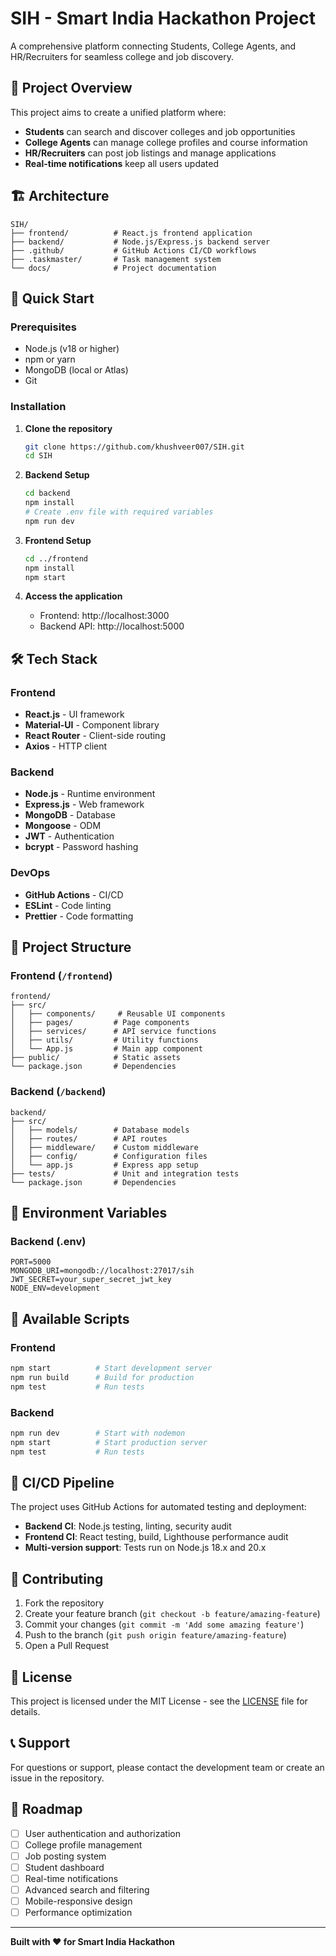# SIH - Smart India Hackathon Project

A comprehensive platform connecting Students, College Agents, and HR/Recruiters for seamless college and job discovery.

## 🎯 Project Overview

This project aims to create a unified platform where:
- **Students** can search and discover colleges and job opportunities
- **College Agents** can manage college profiles and course information
- **HR/Recruiters** can post job listings and manage applications
- **Real-time notifications** keep all users updated

## 🏗️ Architecture

```
SIH/
├── frontend/          # React.js frontend application
├── backend/           # Node.js/Express.js backend server
├── .github/           # GitHub Actions CI/CD workflows
├── .taskmaster/       # Task management system
└── docs/              # Project documentation
```

## 🚀 Quick Start

### Prerequisites
- Node.js (v18 or higher)
- npm or yarn
- MongoDB (local or Atlas)
- Git

### Installation

1. **Clone the repository**
   ```bash
   git clone https://github.com/khushveer007/SIH.git
   cd SIH
   ```

2. **Backend Setup**
   ```bash
   cd backend
   npm install
   # Create .env file with required variables
   npm run dev
   ```

3. **Frontend Setup**
   ```bash
   cd ../frontend
   npm install
   npm start
   ```

4. **Access the application**
   - Frontend: http://localhost:3000
   - Backend API: http://localhost:5000

## 🛠️ Tech Stack

### Frontend
- **React.js** - UI framework
- **Material-UI** - Component library
- **React Router** - Client-side routing
- **Axios** - HTTP client

### Backend
- **Node.js** - Runtime environment
- **Express.js** - Web framework
- **MongoDB** - Database
- **Mongoose** - ODM
- **JWT** - Authentication
- **bcrypt** - Password hashing

### DevOps
- **GitHub Actions** - CI/CD
- **ESLint** - Code linting
- **Prettier** - Code formatting

## 📁 Project Structure

### Frontend (`/frontend`)
```
frontend/
├── src/
│   ├── components/     # Reusable UI components
│   ├── pages/         # Page components
│   ├── services/      # API service functions
│   ├── utils/         # Utility functions
│   └── App.js         # Main app component
├── public/            # Static assets
└── package.json       # Dependencies
```

### Backend (`/backend`)
```
backend/
├── src/
│   ├── models/        # Database models
│   ├── routes/        # API routes
│   ├── middleware/    # Custom middleware
│   ├── config/        # Configuration files
│   └── app.js         # Express app setup
├── tests/             # Unit and integration tests
└── package.json       # Dependencies
```

## 🔐 Environment Variables

### Backend (.env)
```env
PORT=5000
MONGODB_URI=mongodb://localhost:27017/sih
JWT_SECRET=your_super_secret_jwt_key
NODE_ENV=development
```

## 🚀 Available Scripts

### Frontend
```bash
npm start          # Start development server
npm run build      # Build for production
npm test           # Run tests
```

### Backend
```bash
npm run dev        # Start with nodemon
npm start          # Start production server
npm test           # Run tests
```

## 🔄 CI/CD Pipeline

The project uses GitHub Actions for automated testing and deployment:

- **Backend CI**: Node.js testing, linting, security audit
- **Frontend CI**: React testing, build, Lighthouse performance audit
- **Multi-version support**: Tests run on Node.js 18.x and 20.x

## 🤝 Contributing

1. Fork the repository
2. Create your feature branch (`git checkout -b feature/amazing-feature`)
3. Commit your changes (`git commit -m 'Add some amazing feature'`)
4. Push to the branch (`git push origin feature/amazing-feature`)
5. Open a Pull Request

## 📝 License

This project is licensed under the MIT License - see the [LICENSE](LICENSE) file for details.

## 📞 Support

For questions or support, please contact the development team or create an issue in the repository.

## 🎯 Roadmap

- [ ] User authentication and authorization
- [ ] College profile management
- [ ] Job posting system
- [ ] Student dashboard
- [ ] Real-time notifications
- [ ] Advanced search and filtering
- [ ] Mobile-responsive design
- [ ] Performance optimization

---

**Built with ❤️ for Smart India Hackathon**